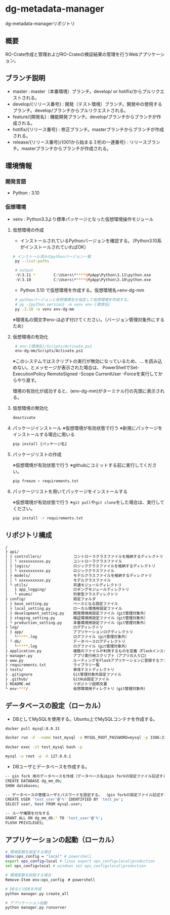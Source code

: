 # dg-metadata-manager

dg-metadata-managerリポジトリ

## 概要

RO-Crate作成と管理およびRO-Crateの検証結果の管理を行うWebアプリケーション。

## ブランチ説明

- master : master（本番環境）ブランチ。develop/ or hotifix/からプルリクエストされる。
- develop/{リリース番号} : 開発（テスト環境）ブランチ。開発中の使用するブランチ。develop/ブランチからプルリクエストされる。
- feature/{開発名} : 機能開発ブランチ。develop/ブランチからブランチが作成される。
- hotifix/{リリース番号} : 修正ブランチ。masterブランチからブランチが作成される。
- release/{リリース番号}/{001から始まる３桁の一連番号} : リリースブランチ。masterブランチからブランチが作成される。


## 環境情報

### 開発言語

- Python : 3.10

### 仮想環境

- venv : Python3.3より標準パッケージとなった仮想環境操作モジュール

1. 仮想環境の作成

   - インストールされているPythonバージョンを確認する。（Python3.10系がインストールされていればOK）

   ```bash
   # インストール済みのpythonバージョン一覧
    py --list-paths

    # output
    -V:3.11 *        C:\Users\*****\MyApp\Python\3.11\python.exe
    -V:3.10          C:\Users\*****\MyApp\Python\3.10\python.exe
   ```

   - Python 3.10 で仮想環境を作成する。仮想環境名=env-dg-mm

   ```bash
    # pythonバージョンと仮想環境名を指定して仮想環境を作成する。
    # py -{python version} -m venv env-{環境名}
    py -3.10 -m venv env-dg-mm
   ```

   ※環境名の頭文字env-は必ず付けてください。（バージョン管理対象外にするため）

2. 仮想環境の有効化

   ```bash
    # env-{環境名}/Scripts/Activate.ps1
    env-dg-mm/Scripts/Activate.ps1
   ```

   ※このシステムではスクリプトの実行が無効になっているため、....を読み込めない。とメッセージが表示された場合は、 PowerShellでSet-ExecutionPolicy RemoteSigned -Scope CurrentUser -Forceを実行してからやり直す。

   環境の有効化が成功すると、(env-dg-mm)がターミナル行の先頭に表示される。

3. 仮想環境の無効化

   ```bash
   deactivate
   ```

4. パッケージインストール
   ※仮想環境が有効状態で行う
   ※新規にパッケージをインストールする場合に用いる

   ```bash
   pip install {パッケージ名}
   ```

5. パッケージリストの作成

   ※仮想環境が有効状態で行う
   ※githubにコミットする前に実行してください。

    ```bash
    pip freeze > requirements.txt
    ```

6. パッケージリストを用いてパッケージをインストールする

    ※仮想環境が有効状態で行う
    ※`git pull`や`git clone`をした場合は、実行してください。

    ```bash
    pip install -r requirements.txt
    ```

## リポジトリ構成

```bash
/
├ api/
│ ├ controllers/              コントローラクラスファイルを格納するディレクトリ
│ │ └ xxxxxxxxxxx.py          コントローラクラスファイル
│ ├ logics/                   ロジッククラスファイルを格納するディレクトリ
│ │ └ xxxxxxxxxxx.py          ロジッククラスファイル
│ ├ models/                   モデルクラスファイルを格納するディレクトリ
│ │ └ xxxxxxxxxxx.py          モデルクラスファイル
│ └ utils/                    共通モジュールディレクトリ
│   ├ app_logging/            ロギングモジュールディレクトリ
│   └ enums/                  列挙型クラスディレクトリ
├ config/                     設定フォルダ
│ ├ base_setting.py           ベースとなる設定ファイル
│ ├ local_setting.py          ローカル環境用設定ファイル
│ ├ development_setting.py    開発環境用設定ファイル（git管理対象外）
│ ├ staging_setting.py        検証環境用設定ファイル（git管理対象外）
│ └ production_setting.py     本番環境用設定ファイル（git管理対象外）
├ log/                        ログディレクトリ
│ ├ app/                      アプリケーションログディレクトリ
│   └*****.log                ログファイル（git管理対象外）
│ └ db/                       データベースログディレクトリ
│   └*****.log                ログファイル（git管理対象外）
├ application.py              複数のファイルが利用するものを定義（Flaskインスタンス、DB、環境変数など）
├ manager.py                  アプリ実行用スクリプト（アプリの入り口）
├ www.py                      ルーティングをFlaskアプリケーションに登録するファイル
├ requirements.txt            ライブラリ一覧
├ tests/                      単体テストディレクトリ
├ .gitignore                  Git管理対象外設定ファイル
├ .github/                    GitHub設定ファイル
├ README.md                   リポジトリ説明文書
└ env-***/                    仮想環境用ディレクトリ（git管理対象外）
```

## データベースの設定（ローカル）

- DBとしてMySQLを使用する。Ubuntu上でMySQLコンテナを作成する。

```bash
docker pull mysql:8.0.31

docker run -d --name test_mysql -e MYSQL_ROOT_PASSWORD=mysql -p 3306:3306 mysql:8.0.31
　
docker exec -it test_mysql bash -p

mysql -u root -p -h 127.0.0.1
```

- DBユーザとデータベースを作成する。

```bash
-- gin fork 用のデータベースを作成（データベース名はgin forkの設定ファイル記述する。）
CREATE DATABASE dg_mm_db;
SHOW databases;

-- データベースの管理ユーザとパスワードを設定する。 （gin forkの設定ファイル記述する。）
CREATE USER 'test_user'@'%' IDENTIFIED BY 'test_pw';
SELECT user, host FROM mysql.user;

-- ユーザ権限を付与する
GRANT ALL ON dg_mm_db.* TO 'test_user'@'%';
FLUSH PRIVILEGES;
```

## アプリケーションの起動（ローカル）

```bash
# 環境変数を設定する場合
$Env:ops_config = "local" # powershell
export ops_config=local # linux export ops_config=local|production
set ops_config=local # windows set ops_config=local|production

# 環境変数を削除する場合
Remove-Item env:ops_config　# powershell

# DBなどのDBを作成
python manager.py create_all

# アプリケーション起動
python manager.py runserver
```
